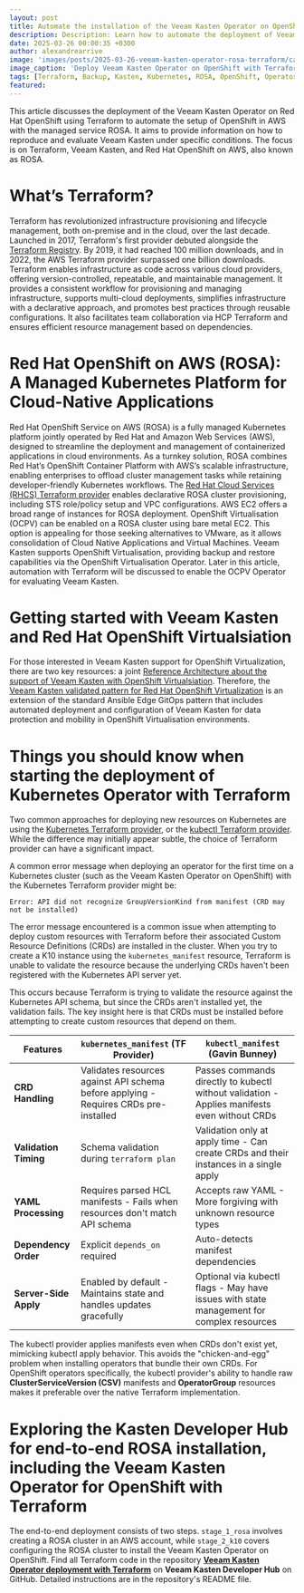 ```yaml
---
layout: post
title: Automate the installation of the Veeam Kasten Operator on OpenShift with Terrraform
description: Description: Learn how to automate the deployment of Veeam Kasten Operator on Red Hat OpenShift using Terraform
date: 2025-03-26 00:00:35 +0300
author: alexandrearrive
image: 'images/posts/2025-03-26-veeam-kasten-operator-rosa-terraform/car_builder.jpeg' 
image_caption: 'Deploy Veeam Kasten Operator on OpenShift with Terraform'
tags: [Terraform, Backup, Kasten, Kubernetes, ROSA, OpenShift, Operator]
featured:
---
```


This article discusses the deployment of the Veeam Kasten Operator on Red Hat OpenShift using Terraform to automate the setup of OpenShift in AWS with the managed service ROSA. It aims to provide information on how to reproduce and evaluate Veeam Kasten under specific conditions. The focus is on Terraform, Veeam Kasten, and Red Hat OpenShift on AWS, also known as ROSA.

# What’s Terraform?

Terraform has revolutionized infrastructure provisioning and lifecycle management, both on-premise and in the cloud, over the last decade. Launched in 2017, Terraform's first provider debuted alongside the [Terraform Registry](https://registry.terraform.io/). By 2019, it had reached 100 million downloads, and in 2022, the AWS Terraform provider surpassed one billion downloads.
Terraform enables infrastructure as code across various cloud providers, offering version-controlled, repeatable, and maintainable management. It provides a consistent workflow for provisioning and managing infrastructure, supports multi-cloud deployments, simplifies infrastructure with a declarative approach, and promotes best practices through reusable configurations. It also facilitates team collaboration via HCP Terraform and ensures efficient resource management based on dependencies.

# Red Hat OpenShift on AWS (ROSA): A Managed Kubernetes Platform for Cloud-Native Applications

Red Hat OpenShift Service on AWS (ROSA) is a fully managed Kubernetes platform jointly operated by Red Hat and Amazon Web Services (AWS), designed to streamline the deployment and management of containerized applications in cloud environments. As a turnkey solution, ROSA combines Red Hat’s OpenShift Container Platform with AWS’s scalable infrastructure, enabling enterprises to offload cluster management tasks while retaining developer-friendly Kubernetes workflows.
The [Red Hat Cloud Services (RHCS) Terraform provider](https://registry.terraform.io/providers/terraform-redhat/rhcs/latest) enables declarative ROSA cluster provisioning, including STS role/policy setup and VPC configurations.
AWS EC2 offers a broad range of instances for ROSA deployment. OpenShift Virtualisation (OCPV) can be enabled on a ROSA cluster using bare metal EC2. This option is appealing for those seeking alternatives to VMware, as it allows consolidation of Cloud Native Applications and Virtual Machines. Veeam Kasten supports OpenShift Virtualisation, providing backup and restore capabilities via the OpenShift Virtualisation Operator. Later in this article, automation with Terraform will be discussed to enable the OCPV Operator for evaluating Veeam Kasten.

# Getting started with Veeam Kasten and Red Hat OpenShift Virtualsiation

For those interested in Veeam Kasten support for OpenShift Virtualization, there are two key resources: a joint [Reference Architecture about the support of Veeam Kasten with OpenShift Virtualsiation](https://www.veeam.com/resources/wp-veeam-kasten-red-hat-openshift-virtualization-reference-architecture.html). Therefore, the [Veeam Kasten validated pattern for Red Hat OpenShift Virtualization](https://validatedpatterns.io/patterns/ansible-edge-gitops-kasten/) is an extension of the standard Ansible Edge GitOps pattern that includes automated deployment and configuration of Veeam Kasten for data protection and mobility in OpenShift Virtualisation environments.

# Things you should know when starting the deployment of Kubernetes Operator with Terraform

Two common approaches for deploying new resources on Kubernetes are using the [Kubernetes Terraform provider](https://registry.terraform.io/providers/hashicorp/kubernetes/latest), or the [kubectl Terraform provider](https://registry.terraform.io/providers/gavinbunney/kubectl/latest). While the difference may initially appear subtle, the choice of Terraform provider can have a significant impact. 

A common error message when deploying an operator for the first time on a Kubernetes cluster (such as the Veeam Kasten Operator on OpenShift) with the Kubernetes Terraform provider might be:

```text
Error: API did not recognize GroupVersionKind from manifest (CRD may not be installed)
```

The error message encountered is a common issue when attempting to deploy custom resources with Terraform before their associated Custom Resource Definitions (CRDs) are installed in the cluster. When you try to create a K10 instance using the `kubernetes_manifest` resource, Terraform is unable to validate the resource because the underlying CRDs haven't been registered with the Kubernetes API server yet.

This occurs because Terraform is trying to validate the resource against the Kubernetes API schema, but since the CRDs aren't installed yet, the validation fails. The key insight here is that CRDs must be installed before attempting to create custom resources that depend on them.

| Features | `kubernetes_manifest` (TF Provider) | `kubectl_manifest` (Gavin Bunney) |
|--------|------------------------------|----------------------------|
| **CRD Handling** | Validates resources against API schema before applying - Requires CRDs pre-installed | Passes commands directly to kubectl without validation - Applies manifests even without CRDs |
| **Validation Timing** | Schema validation during `terraform plan`| Validation only at apply time - Can create CRDs and their instances in a single apply |
| **YAML Processing** | Requires parsed HCL manifests - Fails when resources don't match API schema | Accepts raw YAML - More forgiving with unknown resource types |
| **Dependency Order** | Explicit `depends_on` required | Auto-detects manifest dependencies |
| **Server-Side Apply** | Enabled by default - Maintains state and handles updates gracefully | Optional via kubectl flags - May have issues with state management for complex resources |

The kubectl provider applies manifests even when CRDs don't exist yet, mimicking kubectl apply behavior. This avoids the "chicken-and-egg" problem when installing operators that bundle their own CRDs. For OpenShift operators specifically, the kubectl provider's ability to handle raw **ClusterServiceVersion (CSV)** manifests and **OperatorGroup** resources makes it preferable over the native Terraform implementation.

 # Exploring the Kasten Developer Hub for end-to-end ROSA installation, including the Veeam Kasten Operator for OpenShift with Terraform

 The end-to-end deployment consists of two steps. `stage_1_rosa` involves creating a ROSA cluster in an AWS account, while `stage_2_k10` covers configuring the ROSA cluster to install the Veeam Kasten Operator on OpenShift. Find all Terraform code in the repository [**Veeam Kasten Operator deployment with Terraform**](https://github.com/kastendevhub/veeam_kasten_operator_terraform) on **Veeam Kasten Developer Hub** on GitHub. Detailed instructions are in the repository's README file.